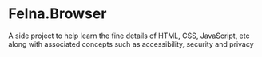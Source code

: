 # Felna.Browser
A side project to help learn the fine details of HTML, CSS, JavaScript, etc along with associated concepts such as accessibility, security and privacy